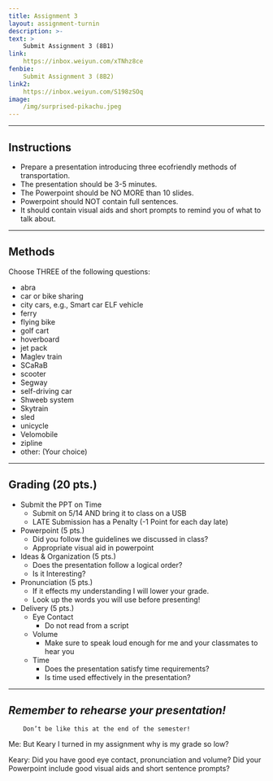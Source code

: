 ```yaml
---
title: Assignment 3
layout: assignment-turnin
description: >-
text: >
    Submit Assignment 3 (8B1)
link: 
    https://inbox.weiyun.com/xTNhz8ce
fenbie:
    Submit Assignment 3 (8B2)
link2:
    https://inbox.weiyun.com/S198zSOq
image: 
    /img/surprised-pikachu.jpeg
---
```

---

## Instructions
* Prepare a presentation introducing three ecofriendly methods of transportation.
* The presentation should be 3-5 minutes.
* The Powerpoint should be NO MORE than 10 slides.
* Powerpoint should NOT contain full sentences.
* It should contain visual aids and short prompts to remind you of what to talk about.
---
## Methods
Choose THREE of the following questions:
- abra
- car or bike sharing
- city cars, e.g., Smart car ELF vehicle
- ferry
- flying bike
- golf cart
- hoverboard
- jet pack 
- Maglev train 
- SCaRaB 
- scooter 
- Segway 
- self-driving car
- Shweeb system 
- Skytrain
- sled
- unicycle 
- Velomobile 
- zipline
- other: (Your choice)
---
## Grading (20 pts.)
* Submit the PPT on Time
	* Submit on 5/14 AND bring it to class on a USB
    * LATE Submission has a Penalty (-1 Point for each day late)
* Powerpoint (5 pts.)
	* Did you follow the guidelines we discussed in class?
	* Appropriate visual aid in powerpoint
* Ideas & Organization (5 pts.)
    * Does the presentation follow a logical order?
    * Is it Interesting?
* Pronunciation (5 pts.)
	* If it effects my understanding I will lower your grade.
	* Look up the words you will use before presenting!
* Delivery (5 pts.)
	* Eye Contact
	    * Do not read from a script
    * Volume
	    * Make sure to speak loud enough for me and your classmates to hear you
	* Time
	    * Does the presentation satisfy time requirements?
	    * Is time used effectively in the presentation?
---
## ***Remember to rehearse your presentation!***

        Don’t be like this at the end of the semester!

Me: But Keary I turned in my assignment why is my grade so low?

Keary: Did you have good eye contact, pronunciation and volume? Did your Powerpoint include good visual aids and short sentence prompts?

